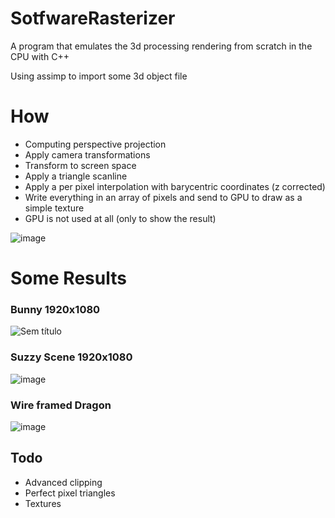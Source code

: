 # SotfwareRasterizer

A program that emulates the 3d processing rendering from scratch in the CPU with C++

Using assimp to import some 3d object file

# How

- Computing perspective projection
- Apply camera transformations
- Transform to screen space
- Apply a triangle scanline
- Apply a per pixel interpolation with barycentric coordinates (z corrected)
- Write everything in an array of pixels and send to GPU to draw as a simple texture
- GPU is not used at all (only to show the result)

![image](https://github.com/RodrigoPAml/SotfwareRasterizer/assets/41243039/2a24ff91-87ae-48b7-942a-c63636ecb08d)

# Some Results

### Bunny 1920x1080

![Sem título](https://github.com/RodrigoPAml/SotfwareRasterizer/assets/41243039/9fe84d9f-f5e2-46fd-838d-b9601603e047)

### Suzzy Scene 1920x1080 

![image](https://github.com/RodrigoPAml/SotfwareRasterizer/assets/41243039/b512cee9-934e-402d-8bb2-d8afe7904b8f)

### Wire framed Dragon

![image](https://github.com/RodrigoPAml/SotfwareRasterizer/assets/41243039/9d6e528e-4d4f-41c7-bbf4-b60af068e741)

## Todo

- Advanced clipping
- Perfect pixel triangles
- Textures
